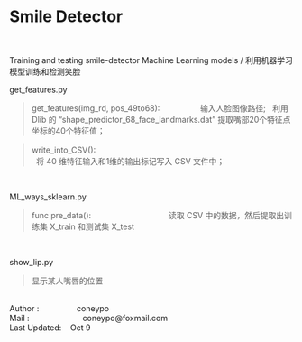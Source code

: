 # Smile Detector
<br>

Training and testing smile-detector Machine Learning models / 
利用机器学习模型训练和检测笑脸 
<br>

 get_features.py 
  
 > get_features(img_rd, pos_49to68):　　　　
 &nbsp;&nbsp; 输入人脸图像路径;
  &nbsp;&nbsp;利用 Dlib 的 “shape_predictor_68_face_landmarks.dat” 提取嘴部20个特征点坐标的40个特征值；
   
   > write_into_CSV(): 　　　　　　　　　　　　  
  &nbsp;&nbsp;将 40 维特征输入和1维的输出标记写入 CSV 文件中；

<br>


 ML_ways_sklearn.py 
  
>  func pre_data():　　　　　　　　　
    &nbsp;&nbsp;读取 CSV 中的数据，然后提取出训练集 X_train 和测试集 X_test　

<br>

 show_lip.py 
> 显示某人嘴唇的位置　
   
<br>
Author :       &nbsp; &nbsp; &nbsp; &nbsp; &nbsp; &nbsp; &nbsp; &nbsp; coneypo <br>
Mail : &nbsp; &nbsp; &nbsp; &nbsp; &nbsp; &nbsp; &nbsp; &nbsp; &nbsp; &nbsp;  &nbsp; &nbsp;coneypo@foxmail.com <br>
Last Updated:  &nbsp; &nbsp;Oct 9
   
